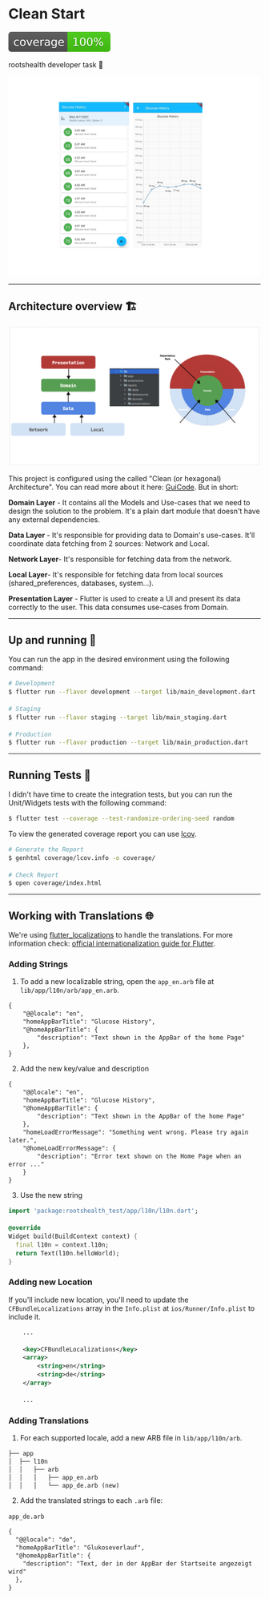 # Clean Start

![coverage][coverage_badge]

rootshealth developer task 🤖

![architecture](./art/app4.png?raw=true)

---

## Architecture overview 🏗️

![architecture](./art/arch.png?raw=true)

This project is configured using the called "Clean (or hexagonal) Architecture". You can read more about it here: [GuiCode][gui_code]. But in short:

**Domain Layer** - It contains all the Models and Use-cases that we need to design the solution to the problem. It's a plain dart module that doesn't have any external dependencies.

**Data Layer** - It's responsible for providing data to Domain's use-cases. It'll coordinate data fetching from 2 sources: Network and Local.

**Network Layer**- It's responsible for fetching data from the network.

**Local Layer**- It's responsible for fetching data from local sources (shared_preferences, databases, system...).

**Presentation Layer** - Flutter is used to create a UI and present its data correctly to the user. This data consumes use-cases from Domain.

---

## Up and running 🚀

You can run the app in the desired environment using the following command:

```sh
# Development
$ flutter run --flavor development --target lib/main_development.dart

# Staging
$ flutter run --flavor staging --target lib/main_staging.dart

# Production
$ flutter run --flavor production --target lib/main_production.dart
```

---

## Running Tests 🧪

I didn't have time to create the integration tests, but you can run the Unit/Widgets tests with the following command:

```sh
$ flutter test --coverage --test-randomize-ordering-seed random
```

To view the generated coverage report you can use [lcov](https://github.com/linux-test-project/lcov).

```sh
# Generate the Report
$ genhtml coverage/lcov.info -o coverage/

# Check Report
$ open coverage/index.html
```

---

## Working with Translations 🌐

We're using [flutter_localizations][flutter_localizations_link] to handle the translations. For more information check: [official internationalization guide for Flutter][internationalization_link].

### Adding Strings

1. To add a new localizable string, open the `app_en.arb` file at `lib/app/l10n/arb/app_en.arb`.

```arb
{
    "@@locale": "en",
    "homeAppBarTitle": "Glucose History",
    "@homeAppBarTitle": {
        "description": "Text shown in the AppBar of the home Page"
    },
}
```

2. Add the new key/value and description

```arb
{
    "@@locale": "en",
    "homeAppBarTitle": "Glucose History",
    "@homeAppBarTitle": {
        "description": "Text shown in the AppBar of the home Page"
    },
    "homeLoadErrorMessage": "Something went wrong. Please try again later.",
    "@homeLoadErrorMessage": {
        "description": "Error text shown on the Home Page when an error ..."
    }
}
```

3. Use the new string

```dart
import 'package:rootshealth_test/app/l10n/l10n.dart';

@override
Widget build(BuildContext context) {
  final l10n = context.l10n;
  return Text(l10n.helloWorld);
}
```

### Adding new Location

If you'll include new location, you'll need to update the `CFBundleLocalizations` array in the `Info.plist` at `ios/Runner/Info.plist` to include it.

```xml
    ...

    <key>CFBundleLocalizations</key>
	<array>
		<string>en</string>
		<string>de</string>
	</array>

    ...
```

### Adding Translations

1. For each supported locale, add a new ARB file in `lib/app/l10n/arb`.

```
├── app
│  ├── l10n
│  │   ├── arb
│  │   │   ├── app_en.arb
│  │   │   └── app_de.arb (new)
```

2. Add the translated strings to each `.arb` file:

`app_de.arb`

```arb
{
  "@@locale": "de",
  "homeAppBarTitle": "Glukoseverlauf",
  "@homeAppBarTitle": {
    "description": "Text, der in der AppBar der Startseite angezeigt wird"
  },
}
```

[coverage_badge]: coverage_badge.svg
[flutter_localizations_link]: https://api.flutter.dev/flutter/flutter_localizations/flutter_localizations-library.html
[internationalization_link]: https://flutter.dev/docs/development/accessibility-and-localization/internationalization
[license_link]: https://opensource.org/licenses/MIT
[gui_code]: https://github.com/guilherme-v/flutter-clean-arch
